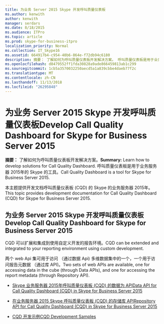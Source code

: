 ```yaml
---
title: 为业务 Server 2015 Skype 开发呼叫质量仪表板
ms.author: kenwith
author: kenwith
manager: serdars
ms.date: 8/18/2015
ms.audience: ITPro
ms.topic: article
ms.prod: skype-for-business-itpro
localization_priority: Normal
ms.collection: IT_Skype16
ms.assetid: 664917b4-c954-40b6-864e-f72db94c6180
description: 摘要： 了解如何为呼叫质量仪表板开发解决方案。 呼叫质量仪表板是用于业务服务器 2015年的 Skype 的工具。
ms.openlocfilehash: d8479552ff1fda30828a9ade866459813ab1c299
ms.sourcegitcommit: 1cb5a3570032250aecd5a1a839cbbe4daeb77f2c
ms.translationtype: MT
ms.contentlocale: zh-CN
ms.lasthandoff: 11/13/2018
ms.locfileid: "26295848"
---
```

# <a name="develop-call-quality-dashboard-for-skype-for-business-server-2015"></a><span data-ttu-id="13f8d-104">为业务 Server 2015 Skype 开发呼叫质量仪表板</span><span class="sxs-lookup"><span data-stu-id="13f8d-104">Develop Call Quality Dashboard for Skype for Business Server 2015</span></span>
 
<span data-ttu-id="13f8d-105">**摘要：** 了解如何为呼叫质量仪表板开发解决方案。</span><span class="sxs-lookup"><span data-stu-id="13f8d-105">**Summary:** Learn how to develop solutions for Call Quality Dashboard.</span></span> <span data-ttu-id="13f8d-106">呼叫质量仪表板是用于业务服务器 2015年的 Skype 的工具。</span><span class="sxs-lookup"><span data-stu-id="13f8d-106">Call Quality Dashboard is a tool for Skype for Business Server 2015.</span></span>
  
<span data-ttu-id="13f8d-107">本主题提供开发文档呼叫质量仪表板 (CQD) 的 Skype 的业务服务器 2015年。</span><span class="sxs-lookup"><span data-stu-id="13f8d-107">This topic provides development documentation for Call Quality Dashboard (CQD) for Skype for Business Server 2015.</span></span>
  
## <a name="develop-call-quality-dashboard-for-skype-for-business-server-2015"></a><span data-ttu-id="13f8d-108">为业务 Server 2015 Skype 开发呼叫质量仪表板</span><span class="sxs-lookup"><span data-stu-id="13f8d-108">Develop Call Quality Dashboard for Skype for Business Server 2015</span></span>

<span data-ttu-id="13f8d-109">CQD 可以扩展和集成到使用自定义开发的报告环境。</span><span class="sxs-lookup"><span data-stu-id="13f8d-109">CQD can be extended and integrated to your reporting environment using custom development.</span></span> 
  
<span data-ttu-id="13f8d-110">两个 web Api 集可用于访问 （通过数据 Api) 多维数据集中的一个，一个用于访问报告元数据 （通过库 API)。</span><span class="sxs-lookup"><span data-stu-id="13f8d-110">Two sets of web APIs are available, one for accessing data in the cube (through Data APIs), and one for accessing the report metadata (through Repository API).</span></span> 
  
- [<span data-ttu-id="13f8d-111">Skype 业务服务器 2015年呼叫质量仪表板 (CQD) 的数据为 API</span><span class="sxs-lookup"><span data-stu-id="13f8d-111">Data API for Call Quality Dashboard (CQD) in Skype for Business Server 2015</span></span>](data-api.md)
    
- [<span data-ttu-id="13f8d-112">在业务服务器 2015 Skype 呼叫质量仪表板 (CQD) 的存储库 API</span><span class="sxs-lookup"><span data-stu-id="13f8d-112">Repository API for Call Quality Dashboard (CQD) in Skype for Business Server 2015</span></span>](repository-api.md)
    
- [<span data-ttu-id="13f8d-113">CQD 开发示例</span><span class="sxs-lookup"><span data-stu-id="13f8d-113">CQD Development Samples</span></span>](cqd-development-samples.md)
    

